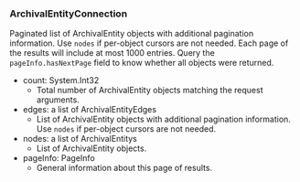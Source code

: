 ### ArchivalEntityConnection
Paginated list of ArchivalEntity objects with additional pagination information. Use `nodes` if per-object cursors are not needed. Each page of the results will include at most 1000 entries. Query the `pageInfo.hasNextPage` field to know whether all objects were returned.

- count: System.Int32
  - Total number of ArchivalEntity objects matching the request arguments.
- edges: a list of ArchivalEntityEdges
  - List of ArchivalEntity objects with additional pagination information. Use `nodes` if per-object cursors are not needed.
- nodes: a list of ArchivalEntitys
  - List of ArchivalEntity objects.
- pageInfo: PageInfo
  - General information about this page of results.

